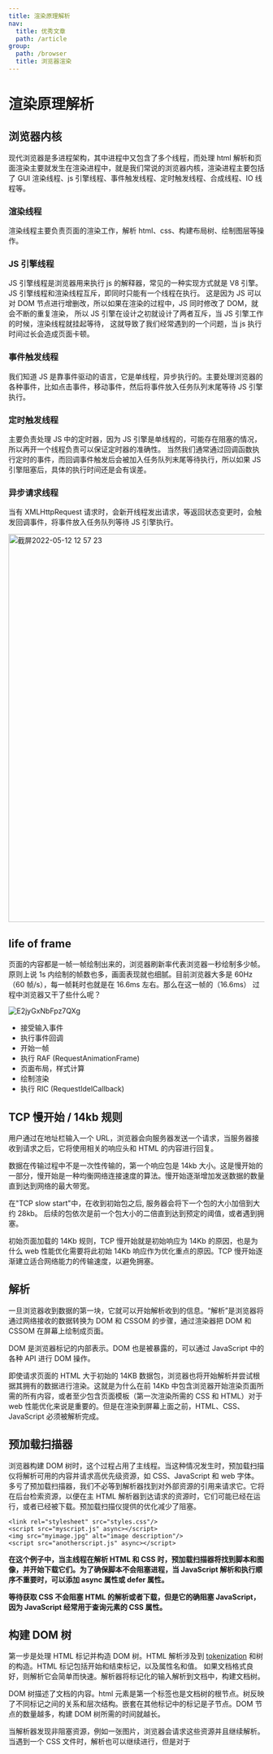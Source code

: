 ```yaml
---
title: 渲染原理解析
nav:
  title: 优秀文章
  path: /article
group:
  path: /browser
  title: 浏览器渲染
---
```


# 渲染原理解析

## 浏览器内核

现代浏览器是多进程架构，其中进程中又包含了多个线程，而处理 html 解析和页面渲染主要就发生在渲染进程中，就是我们常说的浏览器内核，渲染进程主要包括了 GUI 渲染线程、js 引擎线程、事件触发线程、定时触发线程、合成线程、IO 线程等。

### 渲染线程

渲染线程主要负责页面的渲染工作，解析 html、css、构建布局树、绘制图层等操作。

### JS 引擎线程

JS 引擎线程是浏览器用来执行 js 的解释器，常见的一种实现方式就是 V8 引擎。
JS 引擎线程和渲染线程互斥，即同时只能有一个线程在执行。
这是因为 JS 可以对 DOM 节点进行增删改，所以如果在渲染的过程中，JS 同时修改了 DOM，就会不断的重复渲染，
所以 JS 引擎在设计之初就设计了两者互斥，当 JS 引擎工作的时候，渲染线程就挂起等待，
这就导致了我们经常遇到的一个问题，当 js 执行时间过长会造成页面卡顿。

### 事件触发线程

我们知道 JS 是靠事件驱动的语言，它是单线程，异步执行的。主要处理浏览器的各种事件，比如点击事件，移动事件，然后将事件放入任务队列末尾等待 JS 引擎执行。

### 定时触发线程

主要负责处理 JS 中的定时器，因为 JS 引擎是单线程的，可能存在阻塞的情况，所以再开一个线程负责可以保证定时器的准确性。
当然我们通常通过回调函数执行定时的事件，而回调事件触发后会被加入任务队列末尾等待执行，所以如果 JS 引擎阻塞后，具体的执行时间还是会有误差。

### 异步请求线程

当有 XMLHttpRequest 请求时，会新开线程发出请求，等返回状态变更时，会触发回调事件，将事件放入任务队列等待 JS 引擎执行。

<img width="763" alt="截屏2022-05-12 12 57 23" src="https://user-images.githubusercontent.com/36124772/167996663-eaea394f-c949-4e69-ab04-babb58d5bd6e.png">

## life of frame

页面的内容都是一帧一帧绘制出来的，浏览器刷新率代表浏览器一秒绘制多少帧。原则上说 1s 内绘制的帧数也多，画面表现就也细腻。目前浏览器大多是 60Hz（60 帧/s），每一帧耗时也就是在 16.6ms 左右。那么在这一帧的（16.6ms） 过程中浏览器又干了些什么呢？

![E2jyGxNbFpz7QXg](https://user-images.githubusercontent.com/36124772/167997363-b052783a-a5d8-41aa-838a-18df6771c2af.png)

- 接受输入事件
- 执行事件回调
- 开始一帧
- 执行 RAF (RequestAnimationFrame)
- 页面布局，样式计算
- 绘制渲染
- 执行 RIC (RequestIdelCallback)

## TCP 慢开始 / 14kb 规则

用户通过在地址栏输入一个 URL，浏览器会向服务器发送一个请求，当服务器接收到请求之后，它将使用相关的响应头和 HTML 的内容进行回复。

数据在传输过程中不是一次性传输的，第一个响应包是 14kb 大小。这是慢开始的一部分，慢开始是一种均衡网络连接速度的算法。慢开始逐渐增加发送数据的数量直到达到网络的最大带宽。

在"TCP slow start"中，在收到初始包之后, 服务器会将下一个包的大小加倍到大约 28kb。 后续的包依次是前一个包大小的二倍直到达到预定的阈值，或者遇到拥塞。

初始页面加载的 14Kb 规则，TCP 慢开始就是初始响应为 14Kb 的原因，也是为什么 web 性能优化需要将此初始 14Kb 响应作为优化重点的原因。TCP 慢开始逐渐建立适合网络能力的传输速度，以避免拥塞。

## 解析

一旦浏览器收到数据的第一块，它就可以开始解析收到的信息。“解析”是浏览器将通过网络接收的数据转换为 DOM 和 CSSOM 的步骤，通过渲染器把 DOM 和 CSSOM 在屏幕上绘制成页面。

DOM 是浏览器标记的内部表示。DOM 也是被暴露的，可以通过 JavaScript 中的各种 API 进行 DOM 操作。

即使请求页面的 HTML 大于初始的 14KB 数据包，浏览器也将开始解析并尝试根据其拥有的数据进行渲染。这就是为什么在前 14Kb 中包含浏览器开始渲染页面所需的所有内容，或者至少包含页面模板（第一次渲染所需的 CSS 和 HTML）对于 web 性能优化来说是重要的。但是在渲染到屏幕上面之前，HTML、CSS、JavaScript 必须被解析完成。

## 预加载扫描器

浏览器构建 DOM 树时，这个过程占用了主线程。当这种情况发生时，预加载扫描仪将解析可用的内容并请求高优先级资源，如 CSS、JavaScript 和 web 字体。多亏了预加载扫描器，我们不必等到解析器找到对外部资源的引用来请求它。它将在后台检索资源，以便在主 HTML 解析器到达请求的资源时，它们可能已经在运行，或者已经被下载。预加载扫描仪提供的优化减少了阻塞。

```
<link rel="stylesheet" src="styles.css"/>
<script src="myscript.js" async></script>
<img src="myimage.jpg" alt="image description"/>
<script src="anotherscript.js" async></script>
```

**在这个例子中，当主线程在解析 HTML 和 CSS 时，预加载扫描器将找到脚本和图像，并开始下载它们。为了确保脚本不会阻塞进程，当 JavaScript 解析和执行顺序不重要时，可以添加 async 属性或 defer 属性。**

**等待获取 CSS 不会阻塞 HTML 的解析或者下载，但是它的确阻塞 JavaScript，因为 JavaScript 经常用于查询元素的 CSS 属性。**

## 构建 DOM 树

第一步是处理 HTML 标记并构造 DOM 树。HTML 解析涉及到 [tokenization](https://developer.mozilla.org/en-US/docs/Web/API/DOMTokenList) 和树的构造。HTML 标记包括开始和结束标记，以及属性名和值。 如果文档格式良好，则解析它会简单而快速。解析器将标记化的输入解析到文档中，构建文档树。

DOM 树描述了文档的内容。html 元素是第一个标签也是文档树的根节点。树反映了不同标记之间的关系和层次结构。嵌套在其他标记中的标记是子节点。DOM 节点的数量越多，构建 DOM 树所需的时间就越长。

当解析器发现非阻塞资源，例如一张图片，浏览器会请求这些资源并且继续解析。当遇到一个 CSS 文件时，解析也可以继续进行，但是对于<script>标签（特别是没有 async 或者 defer 属性）会阻塞渲染并停止 HTML 的解析。尽管浏览器的预加载扫描器加速了这个过程，但过多的脚本仍然是一个重要的瓶颈。

## 构建 CSSOM 树

第二步是处理 CSS 并构建 CSSOM 树。CSS 对象模型和 DOM 是相似的。DOM 和 CSSOM 是两棵树. 它们是独立的数据结构。浏览器将 CSS 规则转换为可以理解和使用的样式映射。浏览器遍历 CSS 中的每个规则集，根据 CSS 选择器创建具有父、子和兄弟关系的节点树。

与 HTML 一样，浏览器需要将接收到的 CSS 规则转换为可以使用的内容。因此，它重复了 HTML 到对象的过程，但对于 CSS。

CSSOM 树包括来自用户代理样式表的样式。浏览器从适用于节点的最通用规则开始，并通过应用更具体的规则递归地优化计算的样式。换句话说，它级联属性值。

构建 CSSOM 非常非常快，并且在当前的开发工具中没有以独特的颜色显示。相反，开发人员工具中的“重新计算样式”显示解析 CSS、构造 CSSOM 树和递归计算计算样式所需的总时间。在 web 性能优化方面，它是可轻易实现的，因为创建 CSSOM 的总时间通常小于一次 DNS 查找所需的时间。

## JavaScript 编译

JavaScript 被解释、编译、解析和执行。脚本被解析为抽象语法树。一些浏览器引擎使用”Abstract Syntax Tree“并将其传递到解释器中，输出在主线程上执行的字节码。这就是所谓的 JavaScript 编译。

## 渲染

渲染步骤包括样式、布局、绘制，在某些情况下还包括合成。在解析步骤中创建的 CSSOM 树和 DOM 树组合成一个 Render 树，然后用于计算每个可见元素的布局，然后将其绘制到屏幕上。在某些情况下，可以将内容提升到它们自己的层并进行合成，通过在 GPU 而不是 CPU 上绘制屏幕的一部分来提高性能，从而释放主线程。

### 构建渲染树

这一步是将 DOM 和 CSSOM 组合成一个 Render 树，计算样式树或渲染树从 DOM 树的根开始构建，遍历每个可见节点。

像 header 和它的子节点以及任何具有 display: none 样式的结点，例如 script { display: none; }（在 user agent stylesheets 可以看到这个样式）这些标签将不会显示，也就是它们不会出现在 Render 树上。具有 visibility: hidden 的节点会出现在 Render 树上，因为它们会占用空间。由于我们没有给出任何指令来覆盖用户代理默认值，因此上面代码示例中的 script 节点将不会包含在 Render 树中。

每个可见节点都应用了其 CSSOM 规则。Render 树保存所有具有内容和计算样式的可见节点——将所有相关样式匹配到 DOM 树中的每个可见节点，并根据 CSS 级联确定每个节点的计算样式。

### Layout（布局）

这一步是在渲染树上运行布局以计算每个节点的几何体，确定呈现树中所有节点的宽度、高度和位置，以及确定页面上每个对象的大小和位置的过程。回流是对页面的任何部分或整个文档的任何后续大小和位置的确定。

构建渲染树后，开始布局。渲染树标识显示哪些节点（即使不可见）及其计算样式，但不标识每个节点的尺寸或位置。为了确定每个对象的确切大小和位置，浏览器从渲染树的根开始遍历它。

在网页上，大多数东西都是一个盒子。不同的设备和不同的桌面意味着无限数量的不同的视区大小。在此阶段，考虑到视区大小，浏览器将确定屏幕上所有不同框的尺寸。以视区的大小为基础，布局通常从 body 开始，用每个元素的框模型属性排列所有 body 的子孙元素的尺寸，为不知道其尺寸的替换元素（例如图像）提供占位符空间。

第一次确定节点的大小和位置称为布局。随后对节点大小和位置的重新计算称为回流。在我们的示例中，假设初始布局发生在返回图像之前。由于我们没有声明图像的大小，因此一旦知道图像大小，就会有回流。

### Paint（渲染）

最后一步是将各个节点绘制到屏幕上，第一次出现的节点称为 first meaningful paint。在绘制或光栅化阶段，浏览器将在布局阶段计算的每个框转换为屏幕上的实际像素。绘画包括将元素的每个可视部分绘制到屏幕上，包括文本、颜色、边框、阴影和替换的元素（如按钮和图像）。浏览器需要非常快地完成这项工作。

为了确保平滑滚动和动画，占据主线程的所有内容，包括计算样式，以及回流和绘制，必须让浏览器在 16.67 毫秒内完成。在 2048x 1536，iPad 有超过 314.5 万像素将被绘制到屏幕上。那是很多像素需要快速绘制。为了确保重绘的速度比初始绘制的速度更快，屏幕上的绘图通常被分解成数层。如果发生这种情况，则需要进行合成。

绘制可以将布局树中的元素分解为多个层。将内容提升到 GPU 上的层（而不是 CPU 上的主线程）可以提高绘制和重新绘制性能。有一些特定的属性和元素可以实例化一个层，包括<video>和<canvas>，任何 CSS 属性为 opacity、3D 转换、will-change 的元素，还有一些其他元素。这些节点将与子节点一起绘制到它们自己的层上，除非子节点由于上述一个（或多个）原因需要自己的层。

层确实可以提高性能，但是它以内存管理为代价，因此不应作为 web 性能优化策略的一部分过度使用。

### Compositing（合成）

当文档的各个部分以不同的层绘制，相互重叠时，必须进行合成，以确保它们以正确的顺序绘制到屏幕上，并正确显示内容。

当页面继续加载资产时，可能会发生回流（回想一下我们迟到的示例图像），回流会触发重新绘制和重新组合。如果我们定义了图像的大小，就不需要重新绘制，只需要重新绘制需要重新绘制的层，并在必要时进行合成。但我们没有包括图像大小！从服务器获取图像后，渲染过程将返回到布局步骤并从那里重新开始。

# css 和 js 的加载

在解析 HTML 的过程中，遇到需要加载的资源特点如下：

- CSS <style>不会阻塞 dom 树的构建和页面的渲染，所以当 style 标签的内容过多时会出现闪屏现象。
- CSS <link>资源异步下载，下载和解析都不会阻塞构建 dom 树<link href='./style.css' rel='stylesheet'/>，但会阻塞页面的渲染。
- JS 资源同步下载，下载和执行都会阻塞构建 dom 树<script src='./index.js'/>
- 另外一点就是，CSS <link>资源异步下载，下载和解析也不会阻塞 js 资源的下载和执行，但是当 js 有操作 cssom 树时，js 执行就会被阻塞，这时 CSS 有就阻塞了 HTML 的解析。

![08a0f790380d6d8d6c5e9642ae22a78e](https://user-images.githubusercontent.com/36124772/164715633-c73b005e-6c50-435f-bdc6-15bcd177b762.png)

# js 脚本引入时 async 和 defer 有什么差别

预加载扫描器解决了 JS 同步加载阻塞 HTML 解析的问题，但是我们还没有解决 JS 执行阻塞 HTML 解析的问题。所有有了 async 和 defer 属性。

- 没有 defer 或 async，浏览器会立即加载并执行指定的脚本
- async 属性表示异步执行引入的 JavaScript，经加载好，就会开始执行
- defer 属性表示延迟到 DOM 解析完成，再执行引入的 JS

![2a42d577992177ce858a0665a696502e](https://user-images.githubusercontent.com/36124772/164715683-cefe2dc3-8257-4549-ac01-cf3794774f4b.png)
